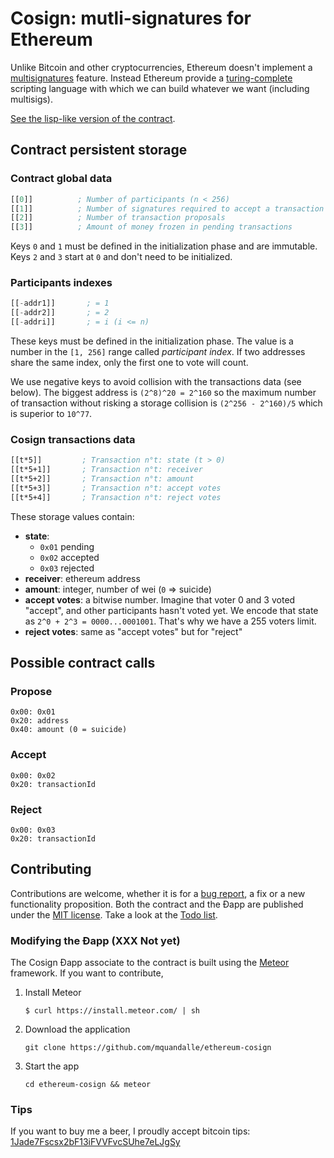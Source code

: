 # Cosign: mutli-signatures for Ethereum

Unlike Bitcoin and other cryptocurrencies, Ethereum doesn't implement a
[multisignatures](http://bitcoin.stackexchange.com/questions/3718/what-are-multi-signature-transactions)
feature. Instead Ethereum provide a
[turing-complete](http://en.wikipedia.org/wiki/Turing_completeness) scripting
language with which we can build whatever we want (including multisigs).

[See the lisp-like version of the contract](/contract.lisp).

## Contract persistent storage

### Contract global data

```lisp
[[0]]          ; Number of participants (n < 256)
[[1]]          ; Number of signatures required to accept a transaction
[[2]]          ; Number of transaction proposals
[[3]]          ; Amount of money frozen in pending transactions
```

Keys `0` and `1` must be defined in the initialization phase and are immutable.
Keys `2` and `3` start at `0` and don't need to be initialized.

### Participants indexes

```lisp
[[-addr1]]       ; = 1
[[-addr2]]       ; = 2
[[-addri]]       ; = i (i <= n)
```

These keys must be defined in the initialization phase. The value is a number
in the `[1, 256]` range called _participant index_. If two addresses share the
same index, only the first one to vote will count.

We use negative keys to avoid collision with the transactions data (see below).
The biggest address is `(2^8)^20 = 2^160` so the maximum number of transaction without risking a storage collision is `(2^256 - 2^160)/5` which is superior to
`10^77`.

### Cosign transactions data

```lisp
[[t*5]]         ; Transaction n°t: state (t > 0)
[[t*5+1]]       ; Transaction n°t: receiver
[[t*5+2]]       ; Transaction n°t: amount
[[t*5+3]]       ; Transaction n°t: accept votes
[[t*5+4]]       ; Transaction n°t: reject votes
```

These storage values contain:

* __state__:
  * `0x01` pending
  * `0x02` accepted
  * `0x03` rejected
* __receiver__: ethereum address
* __amount__: integer, number of wei (`0` => suicide)
* __accept votes__: a bitwise number. Imagine that voter 0 and 3 voted "accept",
  and other participants hasn't voted yet. We encode that state as
  `2^0 + 2^3 = 0000...0001001`. That's why we have a 255 voters limit.
* __reject votes__: same as "accept votes" but for "reject"

## Possible contract calls

### Propose

```
0x00: 0x01
0x20: address
0x40: amount (0 = suicide)
```

### Accept

```
0x00: 0x02
0x20: transactionId
```

### Reject

```
0x00: 0x03
0x20: transactionId
```

## Contributing

Contributions are welcome, whether it is for a
[bug report](https://github.com/mquandalle/ethereum-cosign/issues/new), a fix or
a new functionality proposition. Both the contract and the Ðapp are published
under the [MIT license](/LICENSE). Take a look at the [Todo list](/TODO.md).

### Modifying the Ðapp (XXX Not yet)

The Cosign Ðapp associate to the contract is built using the
[Meteor](https://www.meteor.com) framework. If you want to contribute,

1. Install Meteor
   ```
   $ curl https://install.meteor.com/ | sh
   ```
2. Download the application
   ```
   git clone https://github.com/mquandalle/ethereum-cosign
   ```
3. Start the app
   ```
   cd ethereum-cosign && meteor
   ```

### Tips

If you want to buy me a beer, I proudly accept bitcoin tips:
[1Jade7Fscsx2bF13iFVVFvcSUhe7eLJgSy](https://blockchain.info/address/1Jade7Fscsx2bF13iFVVFvcSUhe7eLJgSy)
